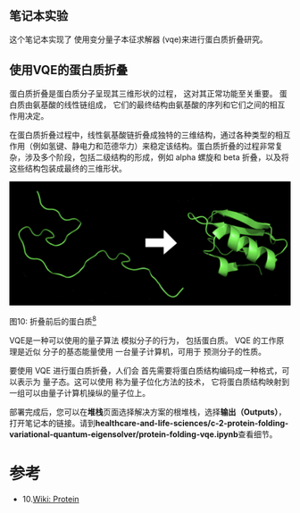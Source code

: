 ## 笔记本实验

这个笔记本实现了
使用变分量子本征求解器 (vqe)来进行蛋白质折叠研究。

## 使用VQE的蛋白质折叠

蛋白质折叠是蛋白质分子呈现其三维形状的过程，
这对其正常功能至关重要。
蛋白质由氨基酸的线性链组成，
它们的最终结构由氨基酸的序列和它们之间的相互作用决定。

在蛋白质折叠过程中，线性氨基酸链折叠成独特的三维结构，通过各种类型的相互作用（例如氢键、静电力和范德华力）来稳定该结构。蛋白质折叠的过程非常复杂，涉及多个阶段，包括二级结构的形成，例如 alpha 螺旋和 beta 折叠，以及将这些结构包装成最终的三维形状。

![Protein](../../images/protein-folding.png)

图10: 折叠前后的蛋白质[<sup>8</sup>](#wiki-protein)

VQE是一种可以使用的量子算法
模拟分子的行为，
包括蛋白质。 VQE 的工作原理是近似
分子的基态能量使用
一台量子计算机，可用于
预测分子的性质。

要使用 VQE 进行蛋白质折叠，人们会
首先需要将蛋白质结构编码成一种格式，可以表示为
量子态。这可以使用
称为量子位化方法的技术，
它将蛋白质结构映射到一组可以由量子计算机操纵的量子位上。

部署完成后，您可以在**堆栈**页面选择解决方案的根堆栈，选择**输出（Outputs）**，打开笔记本的链接。请到**healthcare-and-life-sciences/c-2-protein-folding-variational-quantum-eigensolver/protein-folding-vqe.ipynb**查看细节。

# 参考
<div id='wiki-protein'></div>

- 10.[Wiki: Protein](https://en.wikipedia.org/wiki/Protein_folding)

